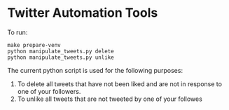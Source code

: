 # Twitter Automation Tools

To run:
```
make prepare-venv
python manipulate_tweets.py delete
python manipulate_tweets.py unlike
```


The current python script is used for the following purposes:
1. To delete all tweets that have not been liked and are not in response to one of your followers.
2. To unlike all tweets that are not tweeted by one of your followes
